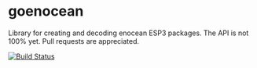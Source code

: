 goenocean
=========

Library for creating and decoding enocean ESP3 packages.
The API is not 100% yet. 
Pull requests are appreciated.

[![Build Status](https://travis-ci.org/jonaz/goenocean.svg?branch=master)](https://travis-ci.org/jonaz/goenocean)
